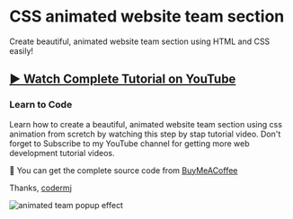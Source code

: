# CSS animated website team section
Create beautiful, animated website team section using HTML and CSS easily!
## [▶️ Watch Complete Tutorial on YouTube](https://youtu.be/hbnB-nnZ9k8)
### Learn to Code

Learn how to create a beautiful, animated website team section using css animation from scretch by watching this step by stap tutorial video. Don't forget to Subscribe to my YouTube channel for getting more web development tutorial videos.

💝 You can get the complete source code from [BuyMeACoffee](https://www.buymeacoffee.com/codermj/e/187760)

Thanks,
[codermj](https://www.youtube.com/@thecodermj/)

![animated team popup effect](https://github.com/mjshofy/CSS-animated-website-team/assets/76812554/c73ff38d-21d8-4670-93aa-0163a86aa3dd)

